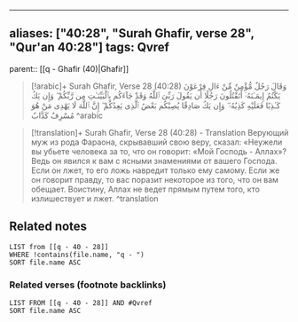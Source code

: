 
---
aliases: ["40:28", "Surah Ghafir, verse 28", "Qur'an 40:28"]
tags: Qvref
---

parent:: [[q - Ghafir (40)|Ghafir]]

> [!arabic]+ Surah Ghafir, Verse 28 (40:28)
> <span class="quran-arabic">وَقَالَ رَجُلٌ مُّؤْمِنٌ مِّنْ ءَالِ فِرْعَوْنَ يَكْتُمُ إِيمَـٰنَهُۥٓ أَتَقْتُلُونَ رَجُلًا أَن يَقُولَ رَبِّىَ ٱللَّهُ وَقَدْ جَآءَكُم بِٱلْبَيِّنَـٰتِ مِن رَّبِّكُمْ ۖ وَإِن يَكُ كَـٰذِبًا فَعَلَيْهِ كَذِبُهُۥ ۖ وَإِن يَكُ صَادِقًا يُصِبْكُم بَعْضُ ٱلَّذِى يَعِدُكُمْ ۖ إِنَّ ٱللَّهَ لَا يَهْدِى مَنْ هُوَ مُسْرِفٌ كَذَّابٌ</span>
^arabic

> [!translation]+ Surah Ghafir, Verse 28 (40:28) - Translation
> Верующий муж из рода Фараона, скрывавший свою веру, сказал: «Неужели вы убьете человека за то, что он говорит: «Мой Господь - Аллах»? Ведь он явился к вам с ясными знамениями от вашего Господа. Если он лжет, то его ложь навредит только ему самому. Если же он говорит правду, то вас поразит некоторое из того, что он вам обещает. Воистину, Аллах не ведет прямым путем того, кто излишествует и лжет.
^translation



## Related notes
```dataview
LIST from [[q - 40 - 28]]
WHERE !contains(file.name, "q - ")
SORT file.name ASC
```

### Related verses (footnote backlinks)
```dataview
LIST FROM [[q - 40 - 28]] AND #Qvref
SORT file.name ASC
```

